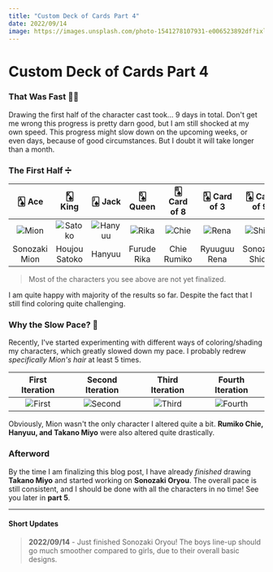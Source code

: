 ```yaml
---
title: "Custom Deck of Cards Part 4"
date: 2022/09/14
image: https://images.unsplash.com/photo-1541278107931-e006523892df?ixlib=rb-1.2.1&ixid=MnwxMjA3fDB8MHxwaG90by1wYWdlfHx8fGVufDB8fHx8&auto=format&fit=crop&w=500&h=500&q=30
---
```


# Custom Deck of Cards Part 4

<h3 id="that-was-fast"> That Was Fast 🏃‍♂️ </h3>

Drawing the first half of the character cast took... 9 days in total. Don't get me wrong this progress is pretty darn good, but I am still shocked at my own speed. This progress might slow down on the upcoming weeks, or even days, because of good circumstances. But I doubt it will take longer than a month.

<h3 id="first-half"> The First Half ➗ </h3>

|🂡 Ace|🂮 King|🂫 Jack|🂭 Queen|🂨 Card of 8|🂣 Card of 3|🂩 Card of 9|🂤 Card of 4|🃏 Joker|
|:---:|:---:|:---:|:---:|:---:|:---:|:---:|:---:|:---:|
|![Mion][mion]|![Satoko][satoko]|![Hanyuu][hanyuu]|![Rika][rika]|![Chie][chie]|![Rena][rena]|![Shion][shion]|![Takano][takano]|![Oryou][oryou]|
|Sonozaki Mion|Houjou Satoko|Hanyuu|Furude Rika|Chie Rumiko|Ryuuguu Rena|Sonozaki Shion|Takano Miyo|Sonozaki Oryou|

> Most of the characters you see above are not yet finalized.

I am quite happy with majority of the results so far. Despite the fact that I still find coloring quite challenging.

<h3 id="slow-pace"> Why the Slow Pace? 🦥 </h3>

Recently, I've started experimenting with different ways of coloring/shading my characters, which greatly slowed down my pace. I probably redrew *specifically Mion's hair* at least 5 times.

|First Iteration|Second Iteration|Third Iteration|Fourth Iteration|
|:---:|:---:|:---:|:---:|
|![First][mion-1]|![Second][mion-2]|![Third][mion-3]|![Fourth][mion-4]|

Obviously, Mion wasn't the only character I altered quite a bit. **Rumiko Chie, Hanyuu, and Takano Miyo** were also altered quite drastically.

<h3 id="afterword"> Afterword </h3>

By the time I am finalizing this blog post, I have already *finished* drawing **Takano Miyo** and started working on **Sonozaki Oryou**. The overall pace is still consistent, and I should be done with all the characters in no time! See you later in **part 5**.

<hr/>

#### Short Updates

> **2022/09/14** - Just finished Sonozaki Oryou! The boys line-up should go much smoother compared to girls, due to their overall basic designs.

[mion]: https://i.imgur.com/8FewsZTm.png
[satoko]: https://i.imgur.com/riOzmaum.png
[hanyuu]: https://i.imgur.com/eh0Fuj0m.png
[rika]: https://i.imgur.com/pA77QoFm.png
[chie]: https://i.imgur.com/ULmNf9Rm.png
[rena]: https://i.imgur.com/87RjXCWm.png
[shion]: https://i.imgur.com/U7RWxaQm.png

[takano]: https://i.imgur.com/i1pBt6cm.png
[oryou]: https://i.imgur.com/3665n2Pm.png

[mion-1]: https://i.imgur.com/dx5HcS7m.png
[mion-2]: https://i.imgur.com/kOQUCBcm.png
[mion-3]: https://i.imgur.com/8jQjFi1m.png
[mion-4]: https://i.imgur.com/zc4VGgCm.png